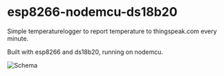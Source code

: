 # esp8266-nodemcu-ds18b20

Simple temperaturelogger to report temperature to thingspeak.com every minute.

Built with esp8266 and ds18b20, running on nodemcu.

![Schema](blob/master/esp_ds_schem.png)
